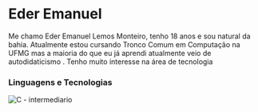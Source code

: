 # Eder Emanuel 

Me chamo Eder Emanuel Lemos Monteiro, tenho 18 anos e sou natural da bahia.
Atualmente estou cursando Tronco Comum em Computação na UFMG mas a maioria
do que eu já aprendi atualmente veio de autodidaticismo . Tenho muito 
interesse na área de tecnologia

### Linguagens e Tecnologias


![C - intermediario]("https://cdn.jsdelivr.net/gh/devicons/devicon@latest/icons/c/c-original.svg") 

    
    
  

  
